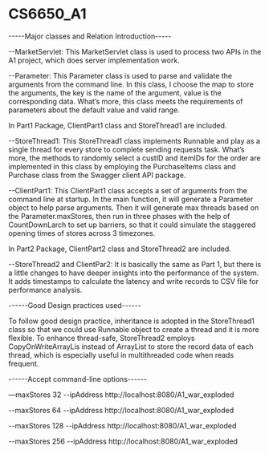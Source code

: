 # CS6650_A1

-----Major classes and Relation Introduction-----

--MarketServlet: This MarketServlet class is used to process two APIs in the A1 project, which does server implementation work. 

--Parameter: This Parameter class is used to parse and validate the arguments from the command line. In this class, I choose the map to store the arguments, the key is the name of the argument, value is the corresponding data. What’s more, this class meets the requirements of parameters about the default value and valid range. 

In Part1 Package, ClientPart1 class and StoreThread1 are included.

--StoreThread1: This StoreThread1 class implements Runnable and play as a single thread for every store to complete sending requests task. What’s more, the methods to randomly select a custID and itemIDs for the order are implemented in this class by employing the PurchaseItems class and Purchase class from the Swagger client API package.

--ClientPart1: This ClientPart1 class accepts a set of arguments from the command line at startup. In the main function, it will generate a Parameter object to help parse arguments. Then it will generate max threads based on the Parameter.maxStores, then run in three phases with the help of CountDownLarch to set up barriers, so that it could simulate the staggered opening times of stores across 3 timezones. 

In Part2 Package, ClientPart2 class and StoreThread2 are included.

--StoreThread2 and ClientPar2: It is basically the same as Part 1, but there is a little changes to have deeper insights into the performance of the system. It adds timestamps to calculate the latency and write records to CSV file for performance analysis.


------Good Design practices used------

To follow good design practice, inheritance is adopted in the StoreThread1 class so that we could use Runnable object to create a thread and it is more flexible.
To enhance thread-safe, StoreThread2 employs CopyOnWriteArrayLis instead of ArrayList to store the record data of each thread, which is especially useful in multithreaded code when reads frequent.

------Accept command-line options------

—maxStores 32 --ipAddress http://localhost:8080/A1_war_exploded

--maxStores 64 --ipAddress http://localhost:8080/A1_war_exploded

--maxStores 128 --ipAddress http://localhost:8080/A1_war_exploded

--maxStores 256 --ipAddress http://localhost:8080/A1_war_exploded
